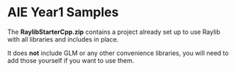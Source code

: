 # AIE Year1 Samples

The **RaylibStarterCpp.zip** contains a project already set up to use Raylib with all libraries and includes in place.

It does **not** include GLM or any other convenience libraries, you will need to add those yourself if you want to use them.